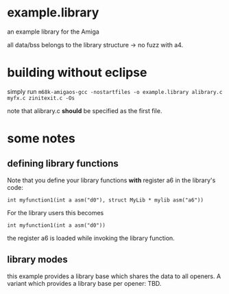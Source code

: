 # example.library
an example library for the Amiga

all data/bss belongs to the library structure -> no fuzz with a4.

# building without eclipse

simply run
```m68k-amigaos-gcc -nostartfiles -o example.library alibrary.c myfx.c zinitexit.c -Os```

note that alibrary.c **should** be specified as the first file.

# some notes
## defining library functions
Note that you define your library functions **with** register a6 in the library's code:

```int myfunction1(int a asm("d0"), struct MyLib * mylib asm("a6"))```

For the library users this becomes

```int myfunction1(int a asm("d0"))```

the register a6 is loaded while invoking the library function.

## library modes
this example provides a library base which shares the data to all openers.
A variant which provides a library base per opener: TBD.